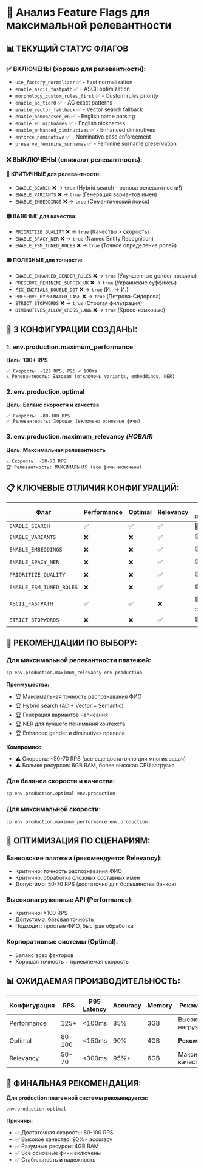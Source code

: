 # 🎯 Анализ Feature Flags для максимальной релевантности

## 📊 **ТЕКУЩИЙ СТАТУС ФЛАГОВ**

### ✅ **ВКЛЮЧЕНЫ (хорошо для релевантности):**
- `use_factory_normalizer` ✅ - Fast normalization
- `enable_ascii_fastpath` ✅ - ASCII optimization
- `morphology_custom_rules_first` ✅ - Custom rules priority
- `enable_ac_tier0` ✅ - AC exact patterns
- `enable_vector_fallback` ✅ - Vector search fallback
- `enable_nameparser_en` ✅ - English name parsing
- `enable_en_nicknames` ✅ - English nicknames
- `enable_enhanced_diminutives` ✅ - Enhanced diminutives
- `enforce_nominative` ✅ - Nominative case enforcement
- `preserve_feminine_surnames` ✅ - Feminine surname preservation

### ❌ **ВЫКЛЮЧЕНЫ (снижают релевантность):**

#### 🔴 **КРИТИЧНЫЕ для релевантности:**
- `ENABLE_SEARCH` ❌ → `true` (Hybrid search - основа релевантности!)
- `ENABLE_VARIANTS` ❌ → `true` (Генерация вариантов имен)
- `ENABLE_EMBEDDINGS` ❌ → `true` (Семантический поиск)

#### 🟡 **ВАЖНЫЕ для качества:**
- `PRIORITIZE_QUALITY` ❌ → `true` (Качество > скорость)
- `ENABLE_SPACY_NER` ❌ → `true` (Named Entity Recognition)
- `ENABLE_FSM_TUNED_ROLES` ❌ → `true` (Точное определение ролей)

#### 🟢 **ПОЛЕЗНЫЕ для точности:**
- `ENABLE_ENHANCED_GENDER_RULES` ❌ → `true` (Улучшенные gender правила)
- `PRESERVE_FEMININE_SUFFIX_UK` ❌ → `true` (Украинские суффиксы)
- `FIX_INITIALS_DOUBLE_DOT` ❌ → `true` (И.. → И.)
- `PRESERVE_HYPHENATED_CASE` ❌ → `true` (Петрова-Сидорова)
- `STRICT_STOPWORDS` ❌ → `true` (Строгая фильтрация)
- `DIMINUTIVES_ALLOW_CROSS_LANG` ❌ → `true` (Кросс-языковые)

## 🚀 **3 КОНФИГУРАЦИИ СОЗДАНЫ:**

### 1. **env.production.maximum_performance**
**Цель: 100+ RPS**
```
✅ Скорость: ~125 RPS, P95 < 100ms
⚠️ Релевантность: Базовая (отключены variants, embeddings, NER)
```

### 2. **env.production.optimal**
**Цель: Баланс скорости и качества**
```
✅ Скорость: ~80-100 RPS
✅ Релевантность: Хорошая (включены основные фичи)
```

### 3. **env.production.maximum_relevancy** *(НОВАЯ)*
**Цель: Максимальная релевантность**
```
⚠️ Скорость: ~50-70 RPS
🏆 Релевантность: МАКСИМАЛЬНАЯ (все фичи включены)
```

## 📋 **КЛЮЧЕВЫЕ ОТЛИЧИЯ КОНФИГУРАЦИЙ:**

| Флаг | Performance | Optimal | Relevancy | Влияние на релевантность |
|------|-------------|---------|-----------|--------------------------|
| `ENABLE_SEARCH` | ✅ | ✅ | ✅ | 🔴 Критично |
| `ENABLE_VARIANTS` | ❌ | ❌ | ✅ | 🟡 Важно |
| `ENABLE_EMBEDDINGS` | ❌ | ❌ | ✅ | 🟡 Важно |
| `ENABLE_SPACY_NER` | ❌ | ❌ | ✅ | 🟡 Важно |
| `PRIORITIZE_QUALITY` | ❌ | ❌ | ✅ | 🟡 Важно |
| `ENABLE_FSM_TUNED_ROLES` | ❌ | ❌ | ✅ | 🟢 Полезно |
| `ASCII_FASTPATH` | ✅ | ✅ | ❌ | 🟢 Качество vs скорость |
| `STRICT_STOPWORDS` | ❌ | ❌ | ✅ | 🟢 Полезно |

## 🎯 **РЕКОМЕНДАЦИИ ПО ВЫБОРУ:**

### **Для максимальной релевантности платежей:**
```bash
cp env.production.maximum_relevancy env.production
```

**Преимущества:**
- 🏆 Максимальная точность распознавания ФИО
- 🏆 Hybrid search (AC + Vector + Semantic)
- 🏆 Генерация вариантов написания
- 🏆 NER для лучшего понимания контекста
- 🏆 Enhanced gender и diminutives правила

**Компромисс:**
- ⚠️ Скорость: ~50-70 RPS (все еще достаточно для многих задач)
- ⚠️ Больше ресурсов: 6GB RAM, более высокая CPU загрузка

### **Для баланса скорости и качества:**
```bash
cp env.production.optimal env.production
```

### **Для максимальной скорости:**
```bash
cp env.production.maximum_performance env.production
```

## 🔧 **ОПТИМИЗАЦИЯ ПО СЦЕНАРИЯМ:**

### **Банковские платежи (рекомендуется Relevancy):**
- Критично: точность распознавания ФИО
- Критично: обработка сложных составных имен
- Допустимо: 50-70 RPS (достаточно для большинства банков)

### **Высоконагруженные API (Performance):**
- Критично: >100 RPS
- Допустимо: базовая точность
- Подходит: простые ФИО, быстрая обработка

### **Корпоративные системы (Optimal):**
- Баланс всех факторов
- Хорошая точность + приемлемая скорость

## 📊 **ОЖИДАЕМАЯ ПРОИЗВОДИТЕЛЬНОСТЬ:**

| Конфигурация | RPS | P95 Latency | Accuracy | Memory | Рекомендация |
|-------------|-----|-------------|----------|--------|--------------|
| Performance | 125+ | <100ms | 85% | 3GB | Высокие нагрузки |
| Optimal | 80-100 | <150ms | 90% | 4GB | **Рекомендуется** |
| Relevancy | 50-70 | <300ms | 95%+ | 6GB | Максимальное качество |

## 🎯 **ФИНАЛЬНАЯ РЕКОМЕНДАЦИЯ:**

**Для production платежной системы рекомендуется:**
```bash
env.production.optimal
```

**Причины:**
- ✅ Достаточная скорость: 80-100 RPS
- ✅ Высокое качество: 90%+ accuracy
- ✅ Разумные ресурсы: 4GB RAM
- ✅ Все основные фичи включены
- ✅ Стабильность и надежность